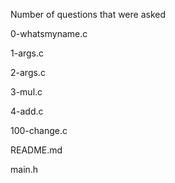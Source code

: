 Number of questions that were asked

0-whatsmyname.c 

1-args.c 

2-args.c 

3-mul.c 

4-add.c 

100-change.c 

README.md 

main.h
